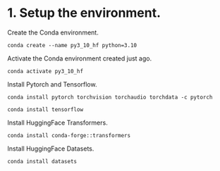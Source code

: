 # 1. Setup the environment.


Create the Conda environment.

`conda create --name py3_10_hf python=3.10`

Activate the Conda environment created just ago.

`conda activate py3_10_hf`


Install Pytorch and Tensorflow.


`conda install pytorch torchvision torchaudio torchdata -c pytorch`

`conda install tensorflow`

Install HuggingFace Transformers.

`conda install conda-forge::transformers`

Install HuggingFace Datasets.

`conda install datasets`
